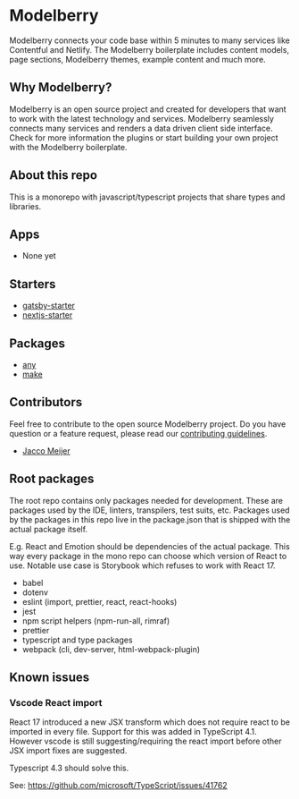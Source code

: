 # Modelberry

Modelberry connects your code base within 5 minutes to many services like
Contentful and Netlify. The Modelberry boilerplate includes content models, page
sections, Modelberry themes, example content and much more.

## Why Modelberry?

Modelberry is an open source project and created for developers that want to work
with the latest technology and services. Modelberry seamlessly connects many
services and renders a data driven client side interface. Check for more
information the plugins or start building your own project with the Modelberry
boilerplate.

## About this repo

This is a monorepo with javascript/typescript projects that share types and
libraries.

## Apps

- None yet

## Starters

- [gatsby-starter](./starters/gatsby-starter/README.md)
- [nextjs-starter](./starters/nextjs-starter/README.md)

## Packages

- [any](./packages/any/README.md)
- [make](./packages/make/README.md)

## Contributors

Feel free to contribute to the open source Modelberry project. Do you have
question or a feature request, please read our [contributing guidelines](./CONTRIBUTING.md).

- [Jacco Meijer](https://github.com/jaccomeijer)

## Root packages

The root repo contains only packages needed for development. These are packages
used by the IDE, linters, transpilers, test suits, etc. Packages used by the
packages in this repo live in the package.json that is shipped with the actual
package itself.

E.g. React and Emotion should be dependencies of the actual package. This way
every package in the mono repo can choose which version of React to use. Notable
use case is Storybook which refuses to work with React 17.

- babel
- dotenv
- eslint (import, prettier, react, react-hooks)
- jest
- npm script helpers (npm-run-all, rimraf)
- prettier
- typescript and type packages
- webpack (cli, dev-server, html-webpack-plugin)

## Known issues

### Vscode React import

React 17 introduced a new JSX transform which does not require react to be
imported in every file. Support for this was added in TypeScript 4.1. However
vscode is still suggesting/requiring the react import before other JSX import
fixes are suggested.

Typescript 4.3 should solve this.

See: https://github.com/microsoft/TypeScript/issues/41762
